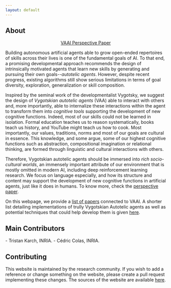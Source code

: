 ```yaml
---
layout: default
---
```



<h2 class="page-title"> About </h2>

<center>
<a href="https://arxiv.org/abs/2206.01134" class="btn">VAAI Perspective Paper</a>
</center>

<p> </p>

Building autonomous artificial agents able to grow open-ended repertoires of skills across their lives is one 
of the fundamental goals of AI. To that end, a promising developmental approach recommends the design of
intrinsically motivated agents that learn new skills by generating and pursuing their own 
goals--<i>autotelic agents</i>. However, despite recent progress, existing algorithms still show serious
limitations in terms of goal diversity, exploration, generalization or skill composition. 

Inspired by the seminal work of the developmentalist Vygotsky, we suggest the design of
<i>Vygotskian autotelic agents</i> (VAA) able to interact with others and, more importantly, 
able to internalize these interactions within the agent to transform them into
<i> cognitive tools</i> supporting the development of new cognitive functions. 
Indeed, most of our skills could not be learned in isolation. Formal education teaches us to reason 
systematically, books teach us history, and YouTube might teach us how to cook. Most importantly, 
our values, traditions, norms and most of our goals are cultural in essence. 
This knowledge, and some argue, some of our highest cognitive functions such as abstraction,
compositional imagination or relational thinking, are formed through linguistic and cultural interactions 
with others. 

Therefore, Vygotskian autotelic  agents should be immersed into <i>rich socio-cultural worlds</i>, 
an immensely important attribute of our environment that is mostly omitted in modern AI, including deep 
reinforcement learning research. We focus on language especially, and how its structure and content may 
support the development of new cognitive functions in artificial agents, just like it does in humans.
To know more, check the [perspective paper](https://arxiv.org/abs/2206.01134).



On this webpage, we provide a [list of papers](/papers) connected to VAAI. A shorter list detailing implementations of trully Vygotskian Autotelic agents as well as potential 
techniques that could help develop them is given [here](/vygo_agents).

<h2 class="page-title"> Main Contributors</h2>
- Tristan Karch, INRIA.
- Cédric Colas, INRIA.


<h2 class="page-title"> Contributing </h2>

This website is maintained by the research community. If you wish to add a reference or change something on the website, please create a pull request implementing these changes.
The sources of the website are available [here](https://github.com/vygotskian-autotelic-ai/vygotskian-autotelic-ai.github.io).

